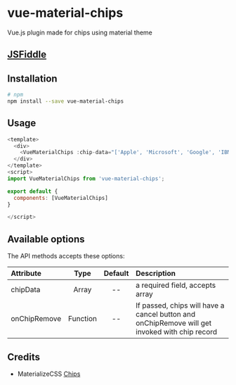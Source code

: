 # vue-material-chips
Vue.js plugin made for chips using material theme

## [JSFiddle](https://jsfiddle.net/nemeton_x/axrcpu1z/)

## Installation
```bash
# npm
npm install --save vue-material-chips 
```

## Usage
```js
<template>
  <div>
    <VueMaterialChips :chip-data="['Apple', 'Microsoft', 'Google', 'IBM']"></VueMaterialChips>
  </div>
</template>
<script>
import VueMaterialChips from 'vue-material-chips';

export default {
  components: [VueMaterialChips]
}

</script>
```

## Available options
The API methods accepts these options:

| Attribute        | Type                | Default              | Description      |
| :---             | :---:               | :---:                | :---             |
| chipData         | Array               | --                   |  a required field, accepts array   |
| onChipRemove     | Function            | --                   |  If passed, chips will have a cancel button and onChipRemove will get invoked with chip record  |
        

## Credits
* MaterializeCSS [Chips](https://materializecss.com/chips.html)
